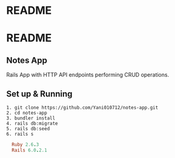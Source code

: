 # README

# README
## Notes App 
Rails App with HTTP API endpoints performing CRUD operations.

## Set up & Running

```
1. git clone https://github.com/Yani010712/notes-app.git
2. cd notes-app
3. bundler install
4. rails db:migrate
5. rails db:seed
6. rails s
```
``` Ruby
  Ruby 2.6.3
  Rails 6.0.2.1
```
